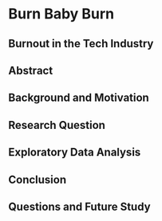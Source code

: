 # Burn Baby Burn
## Burnout in the Tech Industry
## Abstract
## Background and Motivation
## Research Question
## Exploratory Data Analysis
## Conclusion
## Questions and Future Study
